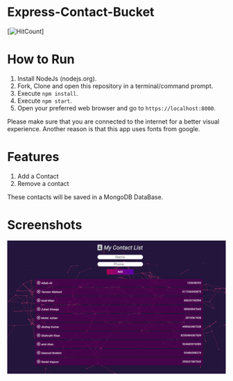 # Express-Contact-Bucket
[![HitCount](https://github.com/anuragpndy/Contact-List)]

# How to Run
1. Install NodeJs (nodejs.org).
2. Fork, Clone and open this repository in a terminal/command prompt.
3. Execute `npm install`.
4. Execute `npm start`.
5. Open your preferred web browser and go to `https://localhost:8000`.

Please make sure that you are connected to the internet for a better visual experience. Another reason is that this app uses fonts from google.

# Features
1. Add a Contact
2. Remove a contact

These contacts will be saved in a MongoDB DataBase.

# Screenshots
<img src="./assets/repo resources/sc.PNG">
